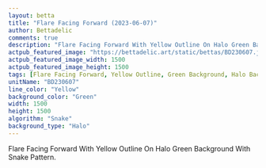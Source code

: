 ```yaml
---
layout: betta
title: "Flare Facing Forward (2023-06-07)"
author: Bettadelic
comments: true
description: "Flare Facing Forward With Yellow Outline On Halo Green Background With Snake Pattern."
actpub_featured_image: "https://bettadelic.art/static/bettas/BD230607.jpg"
actpub_featured_image_width: 1500
actpub_featured_image_height: 1500
tags: [Flare Facing Forward, Yellow Outline, Green Background, Halo Background Pattern, Snake Pattern, June 2023]
unitName: "BD230607"
line_color: "Yellow"
background_color: "Green"
width: 1500
height: 1500
algorithm: "Snake"
background_type: "Halo"
---
```


Flare Facing Forward With Yellow Outline On Halo Green Background With Snake Pattern.
